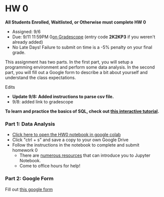 # HW 0

**All Students Enrolled, Waitlisted, or Otherwise must complete HW 0**

* Assigned: 9/6
* Due: 9/11 11:59PM 0[on Gradescope](https://www.gradescope.com/courses/436228) (entry code **2K2KP3** if you weren't already added)
* No Late Days!   Failure to submit on time is a -5% penalty on your final grade.

This assignment has two parts. In the first part, you will setup a programming environment and perform some data analysis. In the second part, you will fill out a Google form to describe a bit about yourself and understand the class expectations.

Edits 

* **Update 9/8: Added instructions to parse csv file.**
* 9/8: added link to gradescope

**To learn and practice the basics of SQL, check out [this interactive tutorial](https://www.sql-practice.com/).**


### Part 1: Data Analysis

* [Click here to open the HW0 notebook in google colab](https://colab.research.google.com/github/w4111/hw0/blob/master/hw0.ipynb)
* Click "ctrl + s" and save a copy to your own Google Drive
* Follow the instructions in the notebook to complete and submit homework 0
   * There are [numerous resources](https://www.google.com/search?q=jupyter%20tutorial) that can introduce you to Jupyter Notebook.
   * Come to office hours for help!


### Part 2: Google Form

Fill out [this google form](https://forms.gle/C9Y7fwkYmpLUpUF37)


